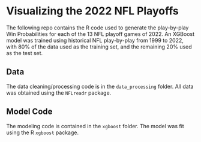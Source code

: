# Visualizing the 2022 NFL Playoffs
The following repo contains the R code used to generate the play-by-play Win Probabilities for each of the 13 NFL playoff games of 2022. An XGBoost model was trained using historical NFL play-by-play from 1999 to 2022, with 80% of the data used as the training set, and the remaining 20% used as the test set. 

## Data
The data cleaning/processing code is in the `data_processing` folder. All data was obtained using the `NFLreadr` package.

## Model Code
The modeling code is contained in the `xgboost` folder. The model was fit using the R `xgboost` package. 
